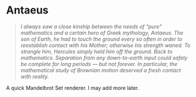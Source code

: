 # Antaeus
> *I always saw a close kinship between the needs of "pure" mathematics and a certain hero of Greek mythology, Antaeus. The son of Earth, he had to touch the ground every so often in order to reestablish contact with his Mother; otherwise his strength waned. To strangle him, Hercules simply held him off the ground. Back to mathematics. Separation from any down-to-earth input could safely be complete for long periods — but not forever. In particular, the mathematical study of Brownian motion deserved a fresh contact with reality.*

A quick Mandelbrot Set renderer. I may add more later.
